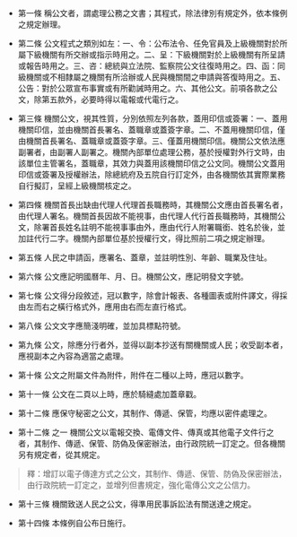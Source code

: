 * 第一條 稱公文者，謂處理公務之文書；其程式，除法律別有規定外，依本條例之規定辦理。

* 第二條 公文程式之類別如左：一、令：公布法令、任免官員及上級機關對於所屬下級機關有所交辦或指示時用之。二、呈：下級機關對於上級機關有所呈請或報告時用之。三、咨：總統與立法院、監察院公文往復時用之。四、函：同級機關或不相隸屬之機關有所洽辦或人民與機關間之申請與答復時用之。五、公告：對於公眾宣布事實或有所勸誡時用之。六、其他公文。前項各款之公文，除第五款外，必要時得以電報或代電行之。

* 第三條 機關公文，視其性質，分別依照左列各款，蓋用印信或簽署：一、蓋用機關印信，並由機關首長署名、蓋職章或蓋簽字章。二、不蓋用機關印信，僅由機關首長署名、蓋職章或蓋簽字章。三、僅蓋用機關印信。機關公文依法應副署者，由副署人副署之。機關內部單位處理公務，基於授權對外行文時，由該單位主管署名，蓋職章，其效力與蓋用該機關印信之公文同。機關公文蓋用印信或簽署及授權辦法，除總統府及五院自行訂定外，由各機關依其實際業務自行擬訂，呈經上級機關核定之。

* 第四條 機關首長出缺由代理人代理首長職務時，其機關公文應由首長署名者，由代理人署名。機關首長因故不能視事，由代理人代行首長職務時，其機關公文，除署首長姓名註明不能視事事由外，應由代行人附署職銜、姓名於後，並加註代行二字。機關內部單位基於授權行文，得比照前二項之規定辦理。

* 第五條 人民之申請函，應署名、蓋章，並註明性別、年齡、職業及住址。

* 第六條 公文應記明國曆年、月、日。機關公文，應記明發文字號。

* 第七條 公文得分段敘述，冠以數字，除會計報表、各種圖表或附件譯文，得採由左而右之橫行格式外，應用由右而左直行格式。

* 第八條 公文文字應簡淺明確，並加具標點符號。

* 第九條 公文，除應分行者外，並得以副本抄送有關機關或人民；收受副本者，應視副本之內容為適當之處理。

* 第十條 公文之附屬文件為附件，附件在二種以上時，應冠以數字。

* 第十一條 公文在二頁以上時，應於騎縫處加蓋章戳。

* 第十二條 應保守秘密之公文，其制作、傳遞、保管，均應以密件處理之。

* 第十二條 之一 機關公文以電報交換、電傳文件、傳真或其他電子文件行之者，其制作、傳遞、保管、防偽及保密辦法，由行政院統一訂定之。但各機關另有規定者，從其規定。

> 釋：增訂以電子傳達方式之公文，其制作、傳遞、保管、防偽及保密辦法，由行政院統一訂定之，並增列但書規定，強化電傳公文之公信力。

* 第十三條 機關致送人民之公文，得準用民事訴訟法有關送達之規定。

* 第十四條 本條例自公布日施行。

